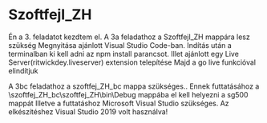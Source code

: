 # Szoftfejl_ZH

Én a 3. feladatot kezdtem el.
A 3a feladathoz a Szoftfejl_ZH mappára lesz szükség
Megnyitása ajánlott Visual Studio Code-ban.
Indítás után a terminalban ki kell adni az npm install parancsot.
Illet ajánlott egy Live Server(ritwickdey.liveserver) extension telepítése
Majd a go live funkcióval elindítjuk


A 3bc feladathoz a szoftfej_ZH_bc mappa szükséges..
Ennek futtatásához a \szoftfej_ZH_bc\szoftfej_ZH\bin\Debug mappába el kell helyezni a sg500 mappát
Illetve a futtatáshoz Microsoft Visual Studio szükséges. Az elkészítéshez Visual Studio 2019 volt használva!
